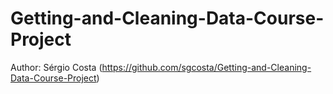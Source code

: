 Getting-and-Cleaning-Data-Course-Project
========================================

Author: Sérgio Costa (https://github.com/sgcosta/Getting-and-Cleaning-Data-Course-Project)
